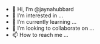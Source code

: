 - 👋 Hi, I’m @jaynahubbard
- 👀 I’m interested in ...
- 🌱 I’m currently learning ...
- 💞️ I’m looking to collaborate on ...
- 📫 How to reach me ...

<!---
jaynahubbard/jaynahubbard is a ✨ special ✨ repository because its `README.md` (this file) appears on your GitHub profile.
You can click the Preview link to take a look at your changes.
--->
